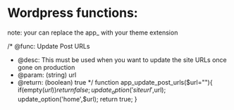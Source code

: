 # Wordpress functions:
note: your can replace the app_ with your theme extension

/* @func: Update Post URLs 
 * @desc: This must be used when you want to update the site URLs once gone on production
 * @param: (string) url
 * @return: (boolean) true
*/
function app_update_post_urls($url=""){
	if(empty($url)) return false;
	update_option('siteurl',$url);
	update_option('home',$url);
	return true;
}


